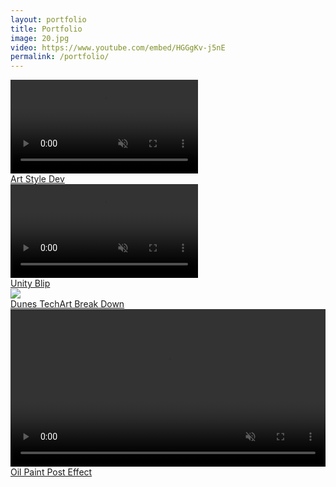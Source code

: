 ```yaml
---
layout: portfolio
title: Portfolio
image: 20.jpg
video: https://www.youtube.com/embed/HGGgKv-j5nE
permalink: /portfolio/
---
```


<!-- http://fancyapps.com/fancybox/3/ -->
<!-- <a data-fancybox="gallery" href="{{site.baseurl}}/img/28/lowResScarf.png"><img src="{{site.baseurl}}/img/28/lowResScarf.png"></a> -->

<!-- First Piece -->
<div class="image-col-right">
    <div class="image-box">
        <a href="{% post_url 2020-11-02-harmony-quest-art-style-development %}">
            <video controls autoplay muted loop>
                <source src="/img/17/reliqua_forest.mp4" type="video/mp4">
                Sorry, your browser doesn't support embedded videos.
            </video>
            <div class="image-box-text">
                <div class="image-box-title">Art Style Dev</div>
                <!-- <div class="image-box-body">Would you believe it's a cat?</div> -->
            </div>
        </a>
    </div>
</div>
<!-- Second Piece -->
<div class="image-col-right">
    <div class="image-box">
        <a href="#">
            <video controls autoplay muted loop>
                <source src="/img/portfolio/blip.webm" type="video/mp4">
                Sorry, your browser doesn't support embedded videos.
            </video>
            <div class="image-box-text">
                <div class="image-box-title">Unity Blip</div>
                <!-- <div class="image-box-body">Would you believe it's a cat?</div> -->
            </div>
        </a>
    </div>
</div>
<!-- Third Piece -->
<div class="image-col-right">
    <div class="image-box">
        <a href="{% post_url 2020-12-07-dunes-tech-art-challenge-breakdown %}">
            <img src="{{site.baseurl}}/img/31.jpg">
            <div class="image-box-text">
                <div class="image-box-title">Dunes TechArt Break Down</div>
                <!-- <div class="image-box-body">Would you believe it's a cat?</div> -->
            </div>
        </a>
    </div>
</div>
<!-- Fourth Piece -->
<div class="image-col-right">
    <div class="image-box">
        <a href="https://twitter.com/MitchJMcClellan/status/1275304491684958208">
            <video controls autoplay muted loop width="100%" height="auto">
                <source src="/img/portfolio/oilPaintVideo2.mp4" type="video/mp4">
                Sorry, your browser doesn't support embedded videos.
            </video>
            <div class="image-box-text">
                <div class="image-box-title">Oil Paint Post Effect</div>
                <!-- <div class="image-box-body">Would you believe it's a cat?</div> -->
            </div>
        </a>
    </div>
</div>

<script src="https://code.jquery.com/jquery-3.5.1.slim.min.js"></script>
